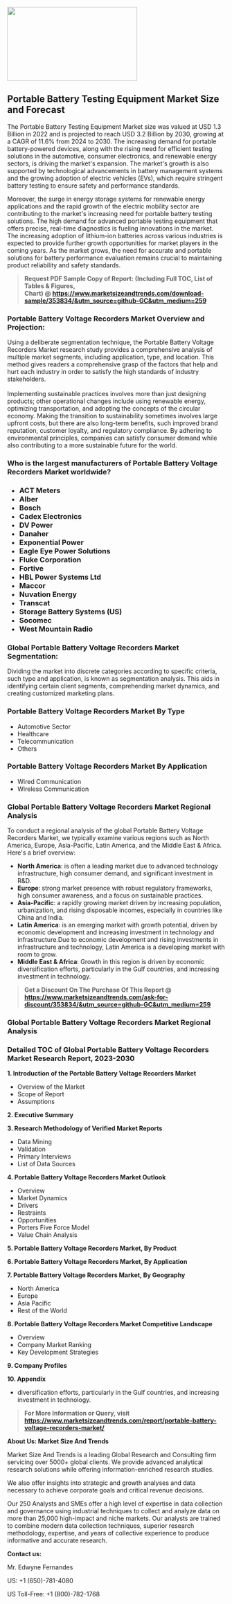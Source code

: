 <p><img class="alignnone size-medium wp-image-20088" src="https://ffe5etoiles.com/wp-content/uploads/2024/12/MST1-300x171.png" alt="" width="300" height="171" /></p><h2>Portable Battery Testing Equipment Market Size and Forecast</h2><p>The Portable Battery Testing Equipment Market size was valued at USD 1.3 Billion in 2022 and is projected to reach USD 3.2 Billion by 2030, growing at a CAGR of 11.6% from 2024 to 2030. The increasing demand for portable battery-powered devices, along with the rising need for efficient testing solutions in the automotive, consumer electronics, and renewable energy sectors, is driving the market's expansion. The market's growth is also supported by technological advancements in battery management systems and the growing adoption of electric vehicles (EVs), which require stringent battery testing to ensure safety and performance standards.</p><p>Moreover, the surge in energy storage systems for renewable energy applications and the rapid growth of the electric mobility sector are contributing to the market's increasing need for portable battery testing solutions. The high demand for advanced portable testing equipment that offers precise, real-time diagnostics is fueling innovations in the market. The increasing adoption of lithium-ion batteries across various industries is expected to provide further growth opportunities for market players in the coming years. As the market grows, the need for accurate and portable solutions for battery performance evaluation remains crucial to maintaining product reliability and safety standards.</p></p><blockquote id="" class=""><strong>Request PDF Sample Copy of Report: (Including Full TOC, List of Tables &amp; Figures, Chart)&nbsp;@&nbsp;<strong><a href="https://www.marketsizeandtrends.com/download-sample/353834/&utm_source=github-GC&utm_medium=259" target="_blank">https://www.marketsizeandtrends.com/download-sample/353834/&utm_source=github-GC&utm_medium=259</a></strong></strong></blockquote><h3 id="" class="">Portable Battery Voltage Recorders Market&nbsp;Overview and Projection:</h3><p id="" class="">Using a deliberate segmentation technique, the Portable Battery Voltage Recorders Market research study provides a comprehensive analysis of multiple market segments, including application, type, and location. This method gives readers a comprehensive grasp of the factors that help and hurt each industry in order to satisfy the high standards of industry stakeholders. <br /> <br />Implementing sustainable practices involves more than just designing products; other operational changes include using renewable energy, optimizing transportation, and adopting the concepts of the circular economy. Making the transition to sustainability sometimes involves large upfront costs, but there are also long-term benefits, such improved brand reputation, customer loyalty, and regulatory compliance. By adhering to environmental principles, companies can satisfy consumer demand while also contributing to a more sustainable future for the world.</p><h3 id="" class="">Who is the largest manufacturers of&nbsp;Portable Battery Voltage Recorders Market worldwide?</h3><h3 class=""><p><ul><li>ACT Meters </li><li> Alber </li><li> Bosch </li><li> Cadex Electronics </li><li> DV Power </li><li> Danaher </li><li> Exponential Power </li><li> Eagle Eye Power Solutions </li><li> Fluke Corporation </li><li> Fortive </li><li> HBL Power Systems Ltd </li><li> Maccor </li><li> Nuvation Energy </li><li> Transcat </li><li> Storage Battery Systems (US) </li><li> Socomec </li><li> West Mountain Radio</li></ul></p></h3><h3 id="" class="">Global&nbsp;Portable Battery Voltage Recorders Market Segmentation:</h3><p id="" class="">Dividing the market into discrete categories according to specific criteria, such type and application, is known as segmentation analysis. This aids in identifying certain client segments, comprehending market dynamics, and creating customized marketing plans.</p><h3 id="" class="">Portable Battery Voltage Recorders Market&nbsp;By Type</h3><p><p><ul><li>Automotive Sector</li><li> Healthcare</li><li> Telecommunication</li><li> Others</p></li></ul></p></p><h3 id="" class="">Portable Battery Voltage Recorders Market&nbsp;By Application</h3><p class=""><p><ul><li>Wired Communication</li><li> Wireless Communication</li></ul></p></p><h3 id="" class="">Global Portable Battery Voltage Recorders Market Regional Analysis</h3><p id="" class="">To conduct a regional analysis of the global Portable Battery Voltage Recorders Market, we typically examine various regions such as North America, Europe, Asia-Pacific, Latin America, and the Middle East &amp; Africa. Here's a brief overview:</p><ul><li><strong>North America</strong>: is often a leading market due to advanced technology infrastructure, high consumer demand, and significant investment in R&amp;D.</li><li><strong>Europe</strong>: strong market presence with robust regulatory frameworks, high consumer awareness, and a focus on sustainable practices.</li><li><strong>Asia-Pacific</strong>: a rapidly growing market driven by increasing population, urbanization, and rising disposable incomes, especially in countries like China and India.</li><li><strong>Latin America</strong>: is an emerging market with growth potential, driven by economic development and increasing investment in technology and infrastructure.Due to economic development and rising investments in infrastructure and technology, Latin America is a developing market with room to grow.</li><li><strong>Middle East &amp; Africa</strong>: Growth in this region is driven by economic diversification efforts, particularly in the Gulf countries, and increasing investment in technology.</li></ul><blockquote id="" class=""><strong>Get a Discount On The Purchase Of This Report @ <strong><a href="https://www.marketsizeandtrends.com/ask-for-discount/353834/&utm_source=github-GC&utm_medium=259" target="_blank">https://www.marketsizeandtrends.com/ask-for-discount/353834/&utm_source=github-GC&utm_medium=259</a></strong></strong></blockquote><h3 id="" class="">Global Portable Battery Voltage Recorders Market Regional Analysis</h3><h3 id="" class="">Detailed TOC of Global Portable Battery Voltage Recorders Market Research Report, 2023-2030</h3><p id="" class=""><strong>1. Introduction of the Portable Battery Voltage Recorders Market</strong></p><ul><li>Overview of the Market</li><li>Scope of Report</li><li>Assumptions</li></ul><p id="" class=""><strong>2. Executive Summary</strong></p><p id="" class=""><strong>3. Research Methodology of Verified Market Reports</strong></p><ul><li>Data Mining</li><li>Validation</li><li>Primary Interviews</li><li>List of Data Sources</li></ul><p id="" class=""><strong>4. Portable Battery Voltage Recorders Market Outlook</strong></p><ul><li>Overview</li><li>Market Dynamics</li><li>Drivers</li><li>Restraints</li><li>Opportunities</li><li>Porters Five Force Model</li><li>Value Chain Analysis</li></ul><p id="" class=""><strong>5. Portable Battery Voltage Recorders Market, By Product</strong></p><p id="" class=""><strong>6. Portable Battery Voltage Recorders Market, By Application</strong></p><p id="" class=""><strong>7. Portable Battery Voltage Recorders Market, By Geography</strong></p><ul><li>North America</li><li>Europe</li><li>Asia Pacific</li><li>Rest of the World</li></ul><p id="" class=""><strong>8. Portable Battery Voltage Recorders Market Competitive Landscape</strong></p><ul><li>Overview</li><li>Company Market Ranking</li><li>Key Development Strategies</li></ul><p id="" class=""><strong>9. Company Profiles</strong></p><p id="" class=""><strong>10. Appendix</strong></p><ul><li>diversification efforts, particularly in the Gulf countries, and increasing investment in technology.</li></ul><blockquote id="" class=""><strong>For More Information or Query, visit <strong><strong><a href="https://www.marketsizeandtrends.com/report/portable-battery-voltage-recorders-market/" target="_blank">https://www.marketsizeandtrends.com/report/portable-battery-voltage-recorders-market/</a></strong></strong></strong></blockquote><p id="" class=""><strong>About Us: Market Size And Trends</strong></p><p id="" class="">Market Size And Trends is a leading Global Research and Consulting firm servicing over 5000+ global clients. We provide advanced analytical research solutions while offering information-enriched research studies.</p><p id="" class="">We also offer insights into strategic and growth analyses and data necessary to achieve corporate goals and critical revenue decisions.</p><p id="" class="">Our 250 Analysts and SMEs offer a high level of expertise in data collection and governance using industrial techniques to collect and analyze data on more than 25,000 high-impact and niche markets. Our analysts are trained to combine modern data collection techniques, superior research methodology, expertise, and years of collective experience to produce informative and accurate research.</p><p id="" class=""><strong>Contact us:</strong></p><p id="" class="">Mr. Edwyne Fernandes</p><p id="" class="">US: +1 (650)-781-4080</p><p id="" class="">US Toll-Free: +1 (800)-782-1768</p>
